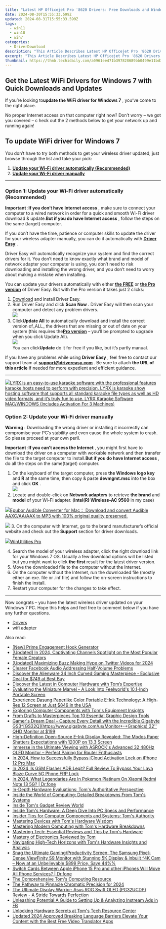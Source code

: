```yaml
---
title: "Latest HP Officejet Pro ˈ8620 Drivers: Free Downloads and Windows Compatibility Guide"
date: 2024-08-30T15:55:33.599Z
updated: 2024-08-31T15:55:33.599Z
tags:
  - win11
  - win10
  - win7
categories:
  - DriverDownload
description: "This Article Describes Latest HP Officejet Pro ˈ8620 Drivers: Free Downloads and Windows Compatibility Guide"
excerpt: "This Article Describes Latest HP Officejet Pro ˈ8620 Drivers: Free Downloads and Windows Compatibility Guide"
thumbnail: https://thmb.techidaily.com/a0961ee471b397828689bb0499e11bd310468db6e686996103528a8e584f7f95.jpg
---
```


## Get the Latest WiFi Drivers for Windows 7 with Quick Downloads and Updates

If you’re looking to**update the WiFi driver for Windows 7** ,  you’ve come to the right place.

 No proper Internet access on that computer right now? Don’t worry – we got you covered – c heck out the 2 methods below to get your network up and running again!

## To update WiFi driver for Windows 7

 You don’t have to try both methods to get your wireless driver updated; just browse through the list and take your pick:

1. [**Update your Wi-Fi driver automatically (Recommended)**](https://www.drivereasy.com/knowledge/wifi-driver-for-windows-7-free-download-update-2-easy-ways/#O1)
2. [**Update your Wi-Fi driver manually**](https://tools.techidaily.com/drivereasy/download/)

---

### Option 1: Update your Wi-Fi driver automatically (Recommended)

**Important** :**If you don’t have Internet access** , make sure to connect your computer to a wired network in order for a quick and smooth Wi-Fi driver download & update.**But if you do have Internet access** , follow the steps on the same (target) computer.

 If you don’t have the time, patience or computer skills to update the driver for your wireless adapter  manually, you can do it automatically with **[Driver Easy](https://tools.techidaily.com/drivereasy/download/)**  .

 Driver Easy will automatically recognize your system and find the correct drivers for it. You don’t need to know exactly what brand and model of network adapter your computer is using, you don’t need to risk downloading and installing the wrong driver, and you don’t need to worry about making a mistake when installing.

 You can update your drivers automatically with either **[the FREE](https://tools.techidaily.com/drivereasy/download/)**  or **[the Pro version](https://tools.techidaily.com/drivereasy/download/)**  of Driver Easy. But with the Pro version it takes just 2 clicks:

1. [Download](https://tools.techidaily.com/drivereasy/download/) and install Driver Easy.
2. Run Driver Easy and click **Scan Now** . Driver Easy will then scan your computer and detect any problem drivers.  
![](https://images.drivereasy.com/wp-content/uploads/2018/07/img_5b3b19bf43ece.jpg)
3. Click**Update All** to automatically download and install the correct version of_ALL_ the drivers that are missing or out of date on your system (this requires the[**Pro version**](https://tools.techidaily.com/drivereasy/download/) – you’ll be prompted to upgrade when you click Update All).  
![](https://images.drivereasy.com/wp-content/uploads/2018/07/img_5b5554ea9ba44.jpg)  
 You can click**Update** do it for free if you like, but it’s partly manual.

 If you have any problems while using **Driver Easy** , feel free to contact our support team at **<support@drivereasy.com>** . Be sure to attach **the URL of this article** if needed for more expedient and efficient guidance.

---

<!-- affiliate ads begin -->
<a href="https://shop.pcdj.com/order/checkout.php?PRODS=4698998&QTY=1&AFFILIATE=108875&CART=1"> <img src="https://secure.avangate.com/images/merchant/47f4b6321e9fd8e8f7326a6adc1a7c1e/products/MacBook_Pro_lyrx-withsinger-tv.png" border="0">LYRX is an easy-to-use karaoke software with the professional features karaoke hosts need to perform with precision. LYRX is karaoke show hosting software that supports all standard karaoke file types as well as HD video formats, and it’s truly fun to use. 
LYRX Karaoke Software MAC/WINDOWS (Includes Activation For 3 Machines)</a>
<!-- affiliate ads end -->
### Option 2: Update your Wi-Fi driver manually

**Warning** : Downloading the wrong driver or installing it incorrectly can compromise your PC’s stability and even cause the whole system to crash. So please proceed at your own peril.

**Important** :**If you can’t access the Internet** , you might first have to download the driver on a computer with workable network and then transfer the file to the target computer to install.**But if you do have Internet access** , do all the steps on the same(target) computer.

1. On the keyboard of the target computer, press  **the Windows logo key**  and   **R** at the same time, then copy & paste **devmgmt.msc**  into the box and click  **OK**  .  
![](https://images.drivereasy.com/wp-content/uploads/2018/07/img_5b50135d9ffd2.jpg)
2. Locate and double-click on **Network adapters** to retrieve **the brand** and **model** of your Wi-Fi adapter. (**Intel(R) Wireless-AC 9560** in my case)  
<!-- affiliate ads begin -->
<a href="https://secure.2checkout.com/order/checkout.php?PRODS=4713565&QTY=1&AFFILIATE=108875&CART=1"><img src="https://www.epubor.com/images/uppic/audible-converter-interface.png" border="0">Epubor Audible Converter for Mac： Download and convert Audible AAXC/AA/AAX to MP3 with 100% original quality preserved.</a>
<!-- affiliate ads end -->
![](https://images.drivereasy.com/wp-content/uploads/2018/07/img_5b5558876b204.jpg)
3. On the computer with Internet, go to the brand manufacturer’s official website and check out the **Support** section for driver downloads.
<!-- affiliate ads begin -->
<a href="https://secure.2checkout.com/order/checkout.php?PRODS=4665597&QTY=1&AFFILIATE=108875&CART=1"><img src="https://www.pcclean.io/wp-content/uploads/2018/03/winutilities-box-130521.png" border="0">WinUtilities Pro</a>
<!-- affiliate ads end -->
4. Search the model of your wireless adapter, click the right download link for your Windows 7 OS. Usually a few download options will be listed but you might want to click **the first** result for the latest driver version.
5. Move the downloaded file to the computer without the Internet.
6. On the computer without the Internet, run the downloaded file (mostly either an exe. file or .inf file) and follow the on-screen instructions to finish the install.
7. Restart your computer for the changes to take effect.

---

 Now congrats – you have the latest wireless driver updated on your Windows 7 PC. Hope this helps and feel free to comment below if you have any further questions.

* [Drivers](https://tools.techidaily.com/drivereasy/download/)
* [wifi adapter](https://tools.techidaily.com/drivereasy/download/)

<ins class="adsbygoogle"
     style="display:block"
     data-ad-format="autorelaxed"
     data-ad-client="ca-pub-7571918770474297"
     data-ad-slot="1223367746"></ins>



<ins class="adsbygoogle"
     style="display:block"
     data-ad-client="ca-pub-7571918770474297"
     data-ad-slot="8358498916"
     data-ad-format="auto"
     data-full-width-responsive="true"></ins>

<span class="atpl-alsoreadstyle">Also read:</span>
<div><ul>
<li><a href="https://extra-approaches.techidaily.com/new-prime-engagement-hook-generator/"><u>[New] Prime Engagement Hook Generator</u></a></li>
<li><a href="https://facebook-video-share.techidaily.com/updated-in-2024-captivating-channels-spotlight-on-the-most-popular-female-creators/"><u>[Updated] In 2024, Captivating Channels  Spotlight on the Most Popular Female Creators</u></a></li>
<li><a href="https://vimeo-videos.techidaily.com/updated-maximizing-buzz-making-hype-on-twitter-videos-for-2024/"><u>[Updated] Maximizing Buzz  Making Hype on Twitter Videos for 2024</u></a></li>
<li><a href="https://facebook-clips.techidaily.com/clearer-facebook-audio-addressing-half-volume-problems/"><u>Clearer Facebook Audio  Addressing Half-Volume Problems</u></a></li>
<li><a href="https://hardware-help.techidaily.com/discover-the-alienware-34-inch-curved-gaming-masterpiece-exclusive-deal-for-749-at-best-buy/"><u>Discover the Alienware 34 Inch Curved Gaming Masterpiece - Exclusive Deal for $749 at Best Buy</u></a></li>
<li><a href="https://hardware-help.techidaily.com/discover-the-latest-in-computer-hardware-with-toms-expertise/"><u>Discover the Latest in Computer Hardware with Tom’s Expertise</u></a></li>
<li><a href="https://hardware-help.techidaily.com/evaluating-the-miniature-marvel-a-look-into-feelworlds-101-inch-portable-screen/"><u>Evaluating the Miniature Marvel - A Look Into Feelworld's 10.1-Inch Portable Screen</u></a></li>
<li><a href="https://hardware-help.techidaily.com/experience-dasung-paperlike-color-portable-e-ink-technology-a-high-res-12-screen-at-just-849-in-the-usa/"><u>Experience Dasung Paperlike Color Portable E-Ink Technology: A High-Res 12 Screen at Just $849 in the USA</u></a></li>
<li><a href="https://hardware-help.techidaily.com/exploring-computer-components-with-toms-equipment-insights/"><u>Exploring Computer Components with Tom's Equipment Insights</u></a></li>
<li><a href="https://fox-hovers.techidaily.com/from-drafts-to-masterpieces-top-10-essential-graphic-design-tools/"><u>From Drafts to Masterpieces  Top 10 Essential Graphic Design Tools</u></a></li>
<li><a href="https://hardware-help.techidaily.com/gamers-dream-deal-capture-every-detail-with-the-incredible-gigabyte-gs3gs32qhttpswwwgigabytecomusmonitorplus-plusgraphics-32-qhd-monitor-at-199/"><u>Gamer's Dream Deal – Capture Every Detail with the Incredible Gigabyte GS3^[GS32Q](https://www.gigabyte.com/us/Monitor+-+Graphics) 32'' QHD Monitor at $199</u></a></li>
<li><a href="https://hardware-help.techidaily.com/high-definition-open-source-e-ink-display-revealed-the-modos-paper-shatters-expectations-with-1200p-on-133-screen/"><u>High-Definition Open-Source E-Ink Display Revealed: The Modos Paper Shatters Expectations with 1200P on 13.3 Screen</u></a></li>
<li><a href="https://hardware-help.techidaily.com/immerse-in-the-ultimate-viewing-with-asrocks-advanced-32-480hz-oled-monitor-perfect-pairing-for-router-enthusiasts/"><u>Immerse in the Ultimate Viewing with ASROCK's Advanced 32 480Hz OLED Monitor – Perfect Pairing for Router Enthusiasts</u></a></li>
<li><a href="https://activate-lock.techidaily.com/in-2024-how-to-successfully-bypass-icloud-activation-lock-on-iphone-12-pro-max-by-drfone-ios/"><u>In 2024, How to Successfully Bypass iCloud Activation Lock on iPhone 12 Pro Max</u></a></li>
<li><a href="https://android-frp.techidaily.com/in-2024-is-gsm-flasher-adb-legit-full-review-to-bypass-your-lava-blaze-curve-5g-phone-frp-lock-by-drfone-android/"><u>In 2024, Is GSM Flasher ADB Legit? Full Review To Bypass Your Lava Blaze Curve 5G Phone FRP Lock</u></a></li>
<li><a href="https://android-pokemon-go.techidaily.com/in-2024-what-legendaries-are-in-pokemon-platinum-on-xiaomi-redmi-note-13-5g-drfone-by-drfone-virtual-android/"><u>In 2024, What Legendaries Are In Pokemon Platinum On Xiaomi Redmi Note 13 5G? | Dr.fone</u></a></li>
<li><a href="https://hardware-help.techidaily.com/in-depth-hardware-evaluations-toms-authoritative-perspective/"><u>In-Depth Hardware Evaluations: Tom's Authoritative Perspective</u></a></li>
<li><a href="https://hardware-help.techidaily.com/inside-the-world-of-computing-detailed-breakdowns-from-toms-systems/"><u>Inside the World of Computing: Detailed Breakdowns From Tom's Systems</u></a></li>
<li><a href="https://hardware-help.techidaily.com/inside-toms-gadget-review-world/"><u>Inside Tom's Gadget Review World</u></a></li>
<li><a href="https://hardware-help.techidaily.com/inside-toms-hardware-a-deep-dive-into-pc-specs-and-performance/"><u>Inside Tom's Hardware: A Deep Dive Into PC Specs and Performance</u></a></li>
<li><a href="https://hardware-help.techidaily.com/insider-tips-for-computer-components-and-systems-toms-authority/"><u>Insider Tips for Computer Components and Systems: Tom's Authority</u></a></li>
<li><a href="https://hardware-help.techidaily.com/mastering-devices-with-toms-hardware-wisdom/"><u>Mastering Devices with Tom's Hardware Wisdom</u></a></li>
<li><a href="https://hardware-help.techidaily.com/mastering-modern-computing-with-toms-hardware-breakdowns/"><u>Mastering Modern Computing with Tom's Hardware Breakdowns</u></a></li>
<li><a href="https://hardware-help.techidaily.com/mastering-tech-essential-reviews-and-tips-by-toms-hardware/"><u>Mastering Tech: Essential Reviews and Tips by Tom's Hardware</u></a></li>
<li><a href="https://hardware-help.techidaily.com/mastery-of-electronics-reviewed-by-tom/"><u>Mastery of Electronics Reviewed by Tom</u></a></li>
<li><a href="https://hardware-help.techidaily.com/navigating-high-tech-horizons-with-toms-hardware-insights-and-analysis/"><u>Navigating High-Tech Horizons with Tom's Hardware Insights and Analysis</u></a></li>
<li><a href="https://hardware-help.techidaily.com/snag-the-ultimate-gamingproductivity-screen-the-samsung-pixel-dense-viewfinity-s9-monitor-with-stunning-5k-display-and-inbuilt-4k-cam-now-at-an-unbelievable47/"><u>Snag the Ultimate Gaming/Productivity Screen: The Samsung Pixel-Dense ViewFinity S9 Monitor with Stunning 5K Display & Inbuilt ^4K Cam – Now at an Unbelievable $899 Price, Save 44%%</u></a></li>
<li><a href="https://iphone-transfer.techidaily.com/switch-cards-between-apple-iphone-15-pro-and-other-iphones-will-move-all-phone-services-drfone-by-drfone-transfer-from-ios/"><u>Switch Cards Between Apple iPhone 15 Pro and other iPhones Will Move All Phone Services? | Dr.fone</u></a></li>
<li><a href="https://hardware-help.techidaily.com/the-comprehensive-toms-computing-resource/"><u>The Comprehensive Tom's Computing Resource</u></a></li>
<li><a href="https://some-skills.techidaily.com/the-pathway-to-pinnacle-chromatic-precision-for-2024/"><u>The Pathway to Pinnacle Chromatic Precision for 2024</u></a></li>
<li><a href="https://hardware-help.techidaily.com/the-ultimate-display-warrior-asus-rog-swift-oled-pg32ucdp-review-a-stride-towards-perfection/"><u>The Ultimate Display Warrior: Asus ROG Swift OLED (PG32UCDP) Review - A Stride Towards Perfection</u></a></li>
<li><a href="https://facebook-video-recording.techidaily.com/unleashing-potential-a-guide-to-setting-up-and-analyzing-instream-ads-in-fb/"><u>Unleashing Potential  A Guide to Setting Up & Analyzing Instream Ads in FB</u></a></li>
<li><a href="https://hardware-reviews.techidaily.com/unlocking-hardware-secrets-at-toms-tech-resource-center/"><u>Unlocking Hardware Secrets at Tom's Tech Resource Center</u></a></li>
<li><a href="https://ai-video-translation.techidaily.com/updated-2024-approved-breaking-language-barriers-elevate-your-content-with-the-best-free-video-translator-apps/"><u>Updated 2024 Approved Breaking Language Barriers Elevate Your Content with the Best Free Video Translator Apps</u></a></li>
</ul></div>
